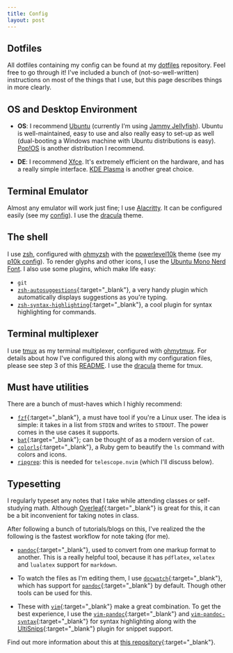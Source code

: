 ```yaml
---
title: Config 
layout: post
---
```


## Dotfiles

All dotfiles containing my config can be found at my [dotfiles](https://github.com/codetalker7/dotfiles) repository. Feel free to go through it! I've included a bunch of (not-so-well-written) instructions on most of the things that I use, but this page describes things in more clearly.

## OS and Desktop Environment

- **OS**: I recommend [Ubuntu](https://ubuntu.com/) (currently I'm using [Jammy Jellyfish](https://releases.ubuntu.com/jammy/)). Ubuntu is well-maintained, easy to use and also really easy to set-up as well (dual-booting a Windows machine with Ubuntu distributions is easy). [Pop!OS](https://pop.system76.com/) is another distribution I recommend.

- **DE**: I recommend [Xfce](https://xfce.org/). It's extremely efficient on the hardware, and has a really simple interface. [KDE Plasma](https://kde.org/plasma-desktop/) is another great choice.

## Terminal Emulator

Almost any emulator will work just fine; I use [Alacritty](https://github.com/alacritty/alacritty). It can be configured easily (see my [config](https://github.com/codetalker7/dotfiles/blob/main/.config/alacritty/alacritty.yml)). I use the [dracula](https://draculatheme.com/alacritty) theme.

## The shell

I use [zsh](https://www.zsh.org/), configured with [ohmyzsh](https://github.com/ohmyzsh/ohmyzsh) with the [powerlevel10k](https://github.com/romkatv/powerlevel10k) theme (see my [p10k config](https://github.com/codetalker7/dotfiles/blob/main/.p10k.zsh)). To render glyphs and other icons, I use the [Ubuntu Mono Nerd Font](https://github.com/ryanoasis/nerd-fonts/tree/master/patched-fonts/UbuntuMono). I also use some plugins, which make life easy: 
- `git`
- [`zsh-autosuggestions`](https://github.com/zsh-users/zsh-autosuggestions){:target="\_blank"}, a very handy plugin which automatically displays suggestions as you're typing.
- [`zsh-syntax-highlighting`](https://github.com/zsh-users/zsh-syntax-highlighting){:target="\_blank"}, a cool plugin for syntax highlighting for commands.

## Terminal multiplexer

I use [tmux](https://github.com/tmux/tmux/wiki) as my terminal multiplexer, configured with [ohmytmux](https://github.com/gpakosz/.tmux). For details about how I've configured this along with my configuration files, please see step 3 of this [README](https://github.com/codetalker7/dotfiles?tab=readme-ov-file#steps-to-carry-out). I use the [dracula](https://github.com/atgmello/dracula.omt) theme for tmux.

## Must have utilities

There are a bunch of must-haves which I highly recommend:

- [`fzf`](https://github.com/junegunn/fzf){:target="\_blank"}, a must have tool if you're a Linux user. The idea is simple: it takes in a list from `STDIN` and writes to `STDOUT`. The power comes in the use cases it supports.
- [`bat`](https://github.com/sharkdp/bat){:target="\_blank"}; can be thought of as a modern version of `cat`. 
- [`colorls`](https://github.com/athityakumar/colorls){:target="\_blank"}, a Ruby gem to beautify the `ls` command with colors and icons.
- [`ripgrep`](https://github.com/BurntSushi/ripgrep): this is needed for `telescope.nvim` (which I'll discuss below).

## Typesetting

I regularly typeset any notes that I take while attending classes or self-studying math. Although [Overleaf](https://www.overleaf.com/project){:target="\_blank"} is great for this, it can be a bit inconvenient for taking notes in class. 

After following a bunch of tutorials/blogs on this, I've realized the the following is the fastest workflow for note taking (for me).

- [`pandoc`](https://pandoc.org/){:target="\_blank"}, used to convert from one markup format to another. This is a really helpful tool, because it has `pdflatex`, `xelatex` and `lualatex` support for `markdown`.

- To watch the files as I'm editing them, I use [`docwatch`](https://github.com/elcorto/docwatch){:target="\_blank"}, which has support for [`pandoc`](https://pandoc.org/){:target="\_blank"} by default. Though other tools can be used for this.

- These with [`vim`](https://www.vim.org/){:target="\_blank"} make a great combination. To get the best experience, I use the [`vim-pandoc`](https://github.com/vim-pandoc/vim-pandoc){:target="\_blank"} and [`vim-pandoc-syntax`](https://github.com/vim-pandoc/vim-pandoc-syntax){:target="\_blank"} for syntax highlighting along with the [UltiSnips](https://github.com/SirVer/ultisnips){:target="\_blank"} plugin for snippet support.

Find out more information about this at [this repository](https://github.com/codetalker7/notes-template){:target="\_blank"}.
